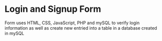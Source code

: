 # Login and Signup Form
 Form uses HTML, CSS, JavaScript, PHP and mySQL to verify login information as well as create new entried into a table in a database created in mySQL
